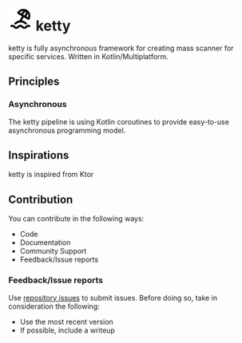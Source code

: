 # ![](docs/beach.svg) ketty

ketty is fully asynchronous framework for creating mass scanner for specific services. Written in Kotlin/Multiplatform.

## Principles

### Asynchronous

The ketty pipeline is using Kotlin coroutines to provide easy-to-use asynchronous programming model.

## Inspirations

ketty is inspired from Ktor

## Contribution

You can contribute in the following ways:

* Code
* Documentation
* Community Support
* Feedback/Issue reports

### Feedback/Issue reports

Use [repository issues](https://github.com/gitevildelta/ketty/issues) to submit issues.
Before doing so, take in consideration the following:

* Use the most recent version
* If possible, include a writeup
